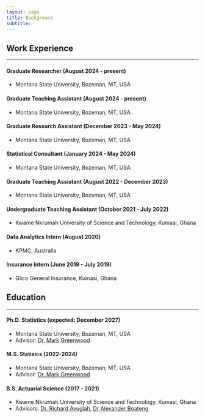 ```yaml
---
layout: page
title: Background
subtitle: 
---
```

 
## Work Experience
----------------------------------------------------------------------------

#### Graduate Researcher (August 2024 - present)
- Montana State University, Bozeman, MT, USA

#### Graduate Teaching Assistant (August 2024 - present)
- Montana State University, Bozeman, MT, USA

#### Graduate Research Assistant (December 2023 - May 2024)
- Montana State University, Bozeman, MT, USA

#### Statistical Consultant (January 2024 - May 2024)
- Montana State University, Bozeman, MT, USA

#### Graduate Teaching Assistant (August 2022 - December 2023)
- Montana State University, Bozeman, MT, USA

#### Undergraduate Teaching Assistant (October 2021 - July 2022)
- Kwame Nkrumah University of Science and Technology, Kumasi, Ghana

#### Data Analytics Intern (August 2020)
- KPMG, Australia

#### Insurance Intern (June 2019 - July 2019)
- Glico General Insurance, Kumasi, Ghana


## Education
--------------------------------------------------------------------------

#### Ph.D. Statistics (expected: December 2027)
- Montana State University, Bozeman, MT, USA
- Advisor: [Dr. Mark Greenwood](https://www.math.montana.edu/directory/faculty/1524138/mark-greenwood)

#### M.S. Statisics (2022-2024)
- Montana State University, Bozeman, MT, USA
- Advisor: [Dr. Mark Greenwood](https://www.math.montana.edu/directory/faculty/1524138/mark-greenwood)

#### B.S. Actuarial Science (2017 - 2021)
- Kwame Nkrumah University of Science and Technology, Kumasi, Ghana
- Advisors: [Dr. Richard Avuglah](https://webapps.knust.edu.gh/staff/dirsearch/profile/summary/e17be4024406.html), [Dr Alexander Boateng](https://webapps.knust.edu.gh/staff/dirsearch/profile/summary/3ebafd65aec1.html)





